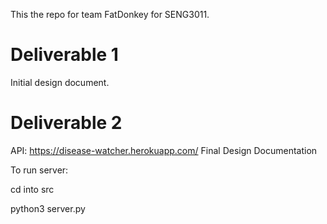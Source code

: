 This the repo for team FatDonkey for SENG3011.

# Deliverable 1 

Initial design document.

# Deliverable 2 

API: https://disease-watcher.herokuapp.com/
Final Design Documentation 

To run server:

cd into src 

python3 server.py 

